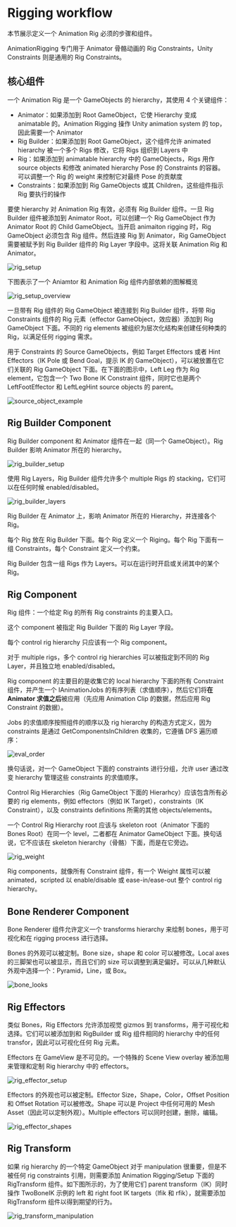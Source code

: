 # Rigging workflow

本节展示定义一个 Animation Rig 必须的步骤和组件。

AnimationRigging 专门用于 Animator 骨骼动画的 Rig Constraints，Unity Constraints 则是通用的 Rig Constraints。

## 核心组件

一个 Animation Rig 是一个 GameObjects 的 hierarchy，其使用 4 个关键组件：

- Animator：如果添加到 Root GameObject，它使 Hierarchy 变成 animatable 的。Animation Rigging 操作 Unity animation system 的 top，因此需要一个 Animator
- Rig Builder：如果添加到 Root GameObject，这个组件允许 animated hierarchy 被一个多个 Rigs 修改，它将 Rigs 组织到 Layers 中
- Rig：如果添加到 animatable hierarchy 中的 GameObjects，Rigs 用作 source objects 和修改 animated hierarchy Pose 的 Constraints 的容器。可以调整一个 Rig 的 weight 来控制它对最终 Pose 的贡献度
- Constraints：如果添加到 Rig GameObjects 或其 Children，这些组件指示 Rig 要执行的操作

要使 hierarchy 对 Animation Rig 有效，必须有 Rig Builder 组件。一旦 Rig Builder 组件被添加到 Animator Root，可以创建一个 Rig GameObject 作为 Animator Root 的 Child GameObject。当开启 animaiton rigging 时，Rig GameObject 必须包含 Rig 组件。然后连接 Rig 到 Animator，Rig GameObject 需要被赋予到 Rig Builder 组件的 Rig Layer 字段中。这将关联 Animation Rig 和 Animator。

![rig_setup](Image/rig_setup.gif)

下图表示了一个 Aniamtor 和 Animation Rig 组件内部依赖的图解概览

![rig_setup_overview](Image/rig_setup_overview.png)

一旦带有 Rig 组件的 Rig GameObject 被连接到 Rig Builder 组件，将带 Rig Constraints 组件的 Rig 元素（effector GameObject，效应器）添加到 Rig GameObject 下面。不同的 rig elements 被组织为层次化结构来创建任何种类的 Rig，以满足任何 rigging 需求。

用于 Constraints 的 Source GameObjects，例如 Target Effectors 或者 Hint Effectors（IK Pole 或 Bend Goal，提示 IK 的 GameObject），可以被放置在它们关联的 Rig GameObject 下面。在下面的图示中，Left Leg 作为 Rig element，它包含一个 Two Bone IK Constraint 组件，同时它也是两个 LeftFootEffector 和 LeftLegHint source objects 的 parent。

![source_object_example](Image/source_object_example.png)

## Rig Builder Component

Rig Builder component 和 Animator 组件在一起（同一个 GameObject）。Rig Builder 影响 Animator 所在的 hierarchy。

![rig_builder_setup](Image/rig_builder_setup.gif)

使用 Rig Layers，Rig Builder 组件允许多个 multiple Rigs 的 stacking，它们可以在任何时候 enabled/disabled。

![rig_builder_layers](Image/rig_builder_layers.gif)

Rig Builder 在 Animator 上，影响 Animator 所在的 Hierarchy，并连接各个 Rig。

每个 Rig 放在 Rig Builder 下面。每个 Rig 定义一个 Riging。每个 Rig 下面有一组 Constraints，每个 Constraint 定义一个约束。

Rig Builder 包含一组 Rigs 作为 Layers。可以在运行时开启或关闭其中的某个 Rig。

## Rig Component

Rig 组件：一个给定 Rig 的所有 Rig constraints 的主要入口。

这个 component 被指定 Rig Builder 下面的 Rig Layer 字段。

每个 control rig hierarchy 只应该有一个 Rig component。

对于 multiple rigs，多个 control rig hierarchies 可以被指定到不同的 Rig Layer，并且独立地 enabled/disabled。

Rig component 的主要目的是收集它的 local hierarchy 下面的所有 Constraint 组件，并产生一个 IAnimationJobs 的有序列表（求值顺序），然后它们将**在 Animator 求值之后**被应用（先应用 Animation Clip 的数据，然后应用 Rig Constraint 的数据）。

Jobs 的求值顺序按照组件的顺序以及 rig hierarchy 的构造方式定义，因为 constraints 是通过 GetComponentsInChildren 收集的，它遵循 DFS 遍历顺序：

![eval_order](Image/eval_order.png)

换句话说，对一个 GameObject 下面的 constraints 进行分组，允许 user 通过改变 hierarchy 管理这些 constraints 的求值顺序。

Control Rig Hierarchies（Rig GameObject 下面的 Hierarhcy）应该包含所有必要的 rig elements，例如 effectors（例如 IK Target），constraints（IK Constraint），以及 constraints definitions 所需的其他 objects/elements。

一个 Control Rig Hierarchy root 应该与 skeleton root（Animator 下面的 Bones Root）在同一个 level，二者都在 Animator GameObject 下面。换句话说，它不应该在 skeleton hierarchy（骨骼）下面，而是在它旁边。

![rig_weight](Image/rig_weight.gif)

Rig components，就像所有 Constraint 组件，有一个 Weight 属性可以被 animated，scripted 以 enable/disable 或 ease-in/ease-out 整个 control rig hierarchy。

## Bone Renderer Component

Bone Renderer 组件允许定义一个 transforms hierarchy 来绘制 bones，用于可视化和在 rigging process 进行选择。

Bones 的外观可以被定制。Bone size，shape 和 color 可以被修改。Local axes 的三脚架也可以被显示，而且它们的 size 可以调整到满足偏好。可以从几种默认外观中选择一个：Pyramid，Line，或 Box。

![bone_looks](Image/bone_looks.png)

## Rig Effectors

类似 Bones，Rig Effectors 允许添加视觉 gizmos 到 transforms，用于可视化和选择。它们可以被添加到和 RigBuilder 或 Rig 组件相同的 hierarchy 中的任何 transfor，因此可以可视化任何 Rig 元素。

Effectors 在 GameView 是不可见的。一个特殊的 Scene View overlay 被添加用来管理和定制 Rig hierarchy 中的 effectors。

![rig_effector_setup](Image/rig_effector_setup.gif)

Effectors 的外观也可以被定制。Effector Size，Shape，Color，Offset Position 和 Offset Rotation 可以被修改。Shape 可以是 Project 中任何可用的 Mesh Asset（因此可以定制外观）。Multiple effectors 可以同时创建，删除，编辑。

![rig_effector_shapes](Image/rig_effector_shapes.png)

## Rig Transform

如果 rig hierarchy 的一个特定 GameObject 对于 manipulation 很重要，但是不被任何 rig constraints 引用，则需要添加 Animation Rigging/Setup 下面的 RigTransform 组件。如下图所示的，为了使用它们 parent transform（IK）同时操作 TwoBoneIK 示例的 left 和 right foot IK targets（lfik 和 rfik），就需要添加 RigTransform 组件以得到期望的行为。

![rig_transform_manipulation](Image/rig_transform_manipulation.gif)
